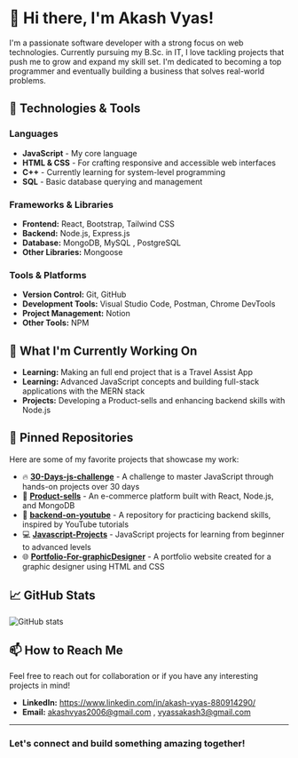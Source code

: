 # 👋 Hi there, I'm Akash Vyas!

I'm a passionate software developer with a strong focus on web technologies. Currently pursuing my B.Sc. in IT, I love tackling projects that push me to grow and expand my skill set. I'm dedicated to becoming a top programmer and eventually building a business that solves real-world problems.

## 🔧 Technologies & Tools

### Languages
- **JavaScript** - My core language
- **HTML & CSS** - For crafting responsive and accessible web interfaces
- **C++** - Currently learning for system-level programming
- **SQL** - Basic database querying and management

### Frameworks & Libraries
- **Frontend:** React, Bootstrap, Tailwind CSS
- **Backend:** Node.js, Express.js
- **Database:** MongoDB, MySQL , PostgreSQL
- **Other Libraries:** Mongoose 

### Tools & Platforms
- **Version Control:** Git, GitHub
- **Development Tools:** Visual Studio Code, Postman, Chrome DevTools
- **Project Management:** Notion
- **Other Tools:** NPM

## 🌱 What I'm Currently Working On
- **Learning:** Making an full end project that is a Travel Assist App
- **Learning:** Advanced JavaScript concepts and building full-stack applications with the MERN stack
- **Projects:** Developing a Product-sells and enhancing backend skills with Node.js

## 📂 Pinned Repositories
Here are some of my favorite projects that showcase my work:
- 🔥 **[30-Days-js-challenge](https://github.com/AVISHEREE/30-Days-js-challenge)** - A challenge to master JavaScript through hands-on projects over 30 days
- 🛒 **[Product-sells](https://github.com/AVISHEREE/Product-sells)** - An e-commerce platform built with React, Node.js, and MongoDB
- 🎥 **[backend-on-youtube](https://github.com/AVISHEREE/backend-on-youtube)** - A repository for practicing backend skills, inspired by YouTube tutorials
- 💻 **[Javascript-Projects](https://github.com/AVISHEREE/Javascript-Projects)** - JavaScript projects for learning from beginner to advanced levels
- 🌐 **[Portfolio-For-graphicDesigner](https://github.com/AVISHEREE/Portfolio-For-graphicDesigner)** - A portfolio website created for a graphic designer using HTML and CSS

## 📈 GitHub Stats
![GitHub stats](https://github-readme-stats.vercel.app/api?username=AVISHEREE&show_icons=true&theme=radical)

## 📫 How to Reach Me
Feel free to reach out for collaboration or if you have any interesting projects in mind!
- **LinkedIn:** https://www.linkedin.com/in/akash-vyas-880914290/
- **Email:** akashvyas2006@gmail.com , vyassakash3@gmail.com

---

### Let's connect and build something amazing together!
